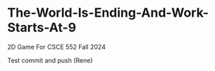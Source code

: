 # The-World-Is-Ending-And-Work-Starts-At-9
2D Game For CSCE 552 Fall 2024

Test commit and push (Rene)